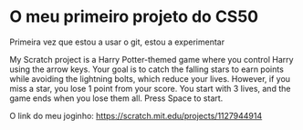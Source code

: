 # O meu primeiro projeto do CS50

Primeira vez que estou a usar  o git, estou a experimentar

My Scratch project is a Harry Potter-themed game where you control Harry using the arrow keys. Your goal is to catch the falling stars to earn points while avoiding the lightning bolts, which reduce your lives. However, if you miss a star, you lose 1 point from your score. You start with 3 lives, and the game ends when you lose them all. Press Space to start.

O link do meu joginho:
https://scratch.mit.edu/projects/1127944914
